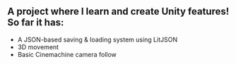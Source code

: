 ## A project where I learn and create Unity features! So far it has:
- A JSON-based saving & loading system using LitJSON
- 3D movement
- Basic Cinemachine camera follow
